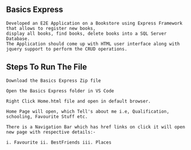 ## Basics Express
    
    Developed an E2E Application on a Bookstore using Express Framework that allows to register new books, 
    display all books, find books, delete books into a SQL Server Database. 
    The Application should come up with HTML user interface along with jquery support to perform the CRUD operations.

## Steps To Run The File

    Download the Basics Express Zip file

    Open the Basics Express folder in VS Code

    Right Click Home.html file and open in default browser.

    Home Page will open, which Tell's about me i.e, Qualification, schooling, Favourite Stuff etc.

    There is a Navigation Bar which has href links on click it will open new page with respective details:-

    i. Favourite ii. BestFriends iii. Places
